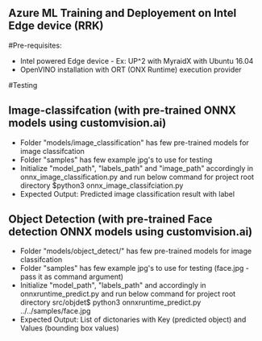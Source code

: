 ## Azure ML Training and Deployement on Intel Edge device (RRK)

#Pre-requisites:
 - Intel powered Edge device - Ex: UP^2 with MyraidX with Ubuntu 16.04
 - OpenVINO installation with ORT (ONX Runtime) execution provider

#Testing
 ## Image-classifcation (with pre-trained ONNX models using customvision.ai)
   - Folder "models/image_classification" has few pre-trained models for image classifcation
   - Folder "samples" has few example jpg's to use for testing
   - Initialize "model_path", "labels_path" and "image_path" accordingly in onnx_image_classification.py and run below command for project root directory
     $python3 onnx_image_classifciation.py
   - Expected Output: Predicted image classification result with label 

 ## Object Detection (with pre-trained Face detection ONNX models using customvision.ai)
   - Folder "models/object_detect/" has few pre-trained models for image classifcation
   - Folder "samples" has few example jpg's to use for testing (face.jpg - pass it as command argument)
   - Initialize "model_path", "labels_path" and accordingly in onnxruntime_predict.py and run below command for project root directory
     src/objdet$ python3 onnxruntime_predict.py ../../samples/face.jpg
   - Expected Output: List of dictonaries with Key (predicted object) and Values (bounding box values)
 
